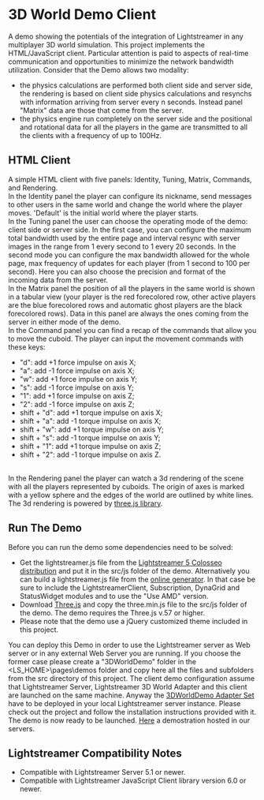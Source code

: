 
3D World Demo Client
============================

A demo showing the potentials of the integration of Lightstreamer in any multiplayer 3D world simulation. 
This project implements the HTML/JavaScript client. Particular attention is paid to aspects of real-time communication and opportunities to minimize the network bandwidth utilization. Consider that the Demo allows two modality:
- the physics calculations are performed both client side and server side, the rendering is based on client side physics calculations and resynchs with information arriving from server every n seconds. Instead panel "Matrix" data are those that come from the server.
- the physics engine run completely on the server side and the positional and rotational data for all the players in the game are transmitted to all the clients with a frequency of up to 100Hz.

HTML Client
-----------

A simple HTML client with five panels: Identity, Tuning, Matrix, Commands, and Rendering.<br>
In the Identity panel the player can configure its nickname, send messages to other users in the same world and change the world where the player moves. 'Default' is the initial world where the player starts.<br>
In the Tuning panel the user can choose the operating mode of the demo: client side or server side. In the first case, you can configure the maximum total bandwidth used by the entire page and interval resync with server images in the range from 1 every second to 1 every 20 seconds. In the second mode you can configure the max bandwidth allowed for the whole page, max frequency of updates for each player (from 1 second to 100 per second). Here you can also choose the precision and format of the incoming data from the server.<br>
In the Matrix panel the position of all the players in the same world is shown in a tabular view (your player is the red forecolored row, other active players are the blue forecolored rows and automatic ghost players are the black forecolored rows). Data in this panel are always the ones coming from the server in either mode of the demo.<br>
In the Command panel you can find a recap of the commands that allow you to move the cuboid. The player can input the movement commands with these keys:
- "d": add +1 force impulse on axis X; 
- "a": add -1 force impulse on axis X; 
- "w": add +1 force impulse on axis Y; 
- "s": add -1 force impulse on axis Y; 
- "1": add +1 force impulse on axis Z; 
- "2": add -1 force impulse on axis Z;
- shift + "d": add +1 torque impulse on axis X;
- shift + "a": add -1 torque impulse on axis X;
- shift + "w": add +1 torque impulse on axis Y;
- shift + "s": add -1 torque impulse on axis Y;
- shift + "1": add +1 torque impulse on axis Z;
- shift + "2": add -1 torque impulse on axis Z.

<br>In the Rendering panel the player can watch a 3d rendering of the scene with all the players represented by cuboids. The origin of axes is marked with a yellow sphere and the edges of the world are outlined by white lines.
The 3d rendering is powered by [three.js library](http://mrdoob.github.com/three.js/).


Run The Demo
------------

Before you can run the demo some dependencies need to be solved:

-  Get the lightstreamer.js file from the [Lightstreamer 5 Colosseo distribution](http://www.lightstreamer.com/download) 
   and put it in the src/js folder of the demo. Alternatively you can build a lightstreamer.js file from the 
   [online generator](http://www.lightstreamer.com/distros/Lightstreamer_Allegro-Presto-Vivace_5_0_Colosseo_20120803/Lightstreamer/DOCS-SDKs/sdk_client_javascript/tools/generator.html).
   In that case be sure to include the LightstreamerClient, Subscription, DynaGrid and StatusWidget modules and to use the "Use AMD" version.
-  Download [Three.js](http://github.com/mrdoob/three.js/zipball/master) and copy the three.min.js file to the src/js folder of the demo. The demo requires the Three.js v.57 or higher.
-  Please note that the demo use a jQuery customized theme included in this project.

You can deploy this Demo in order to use the Lightstreamer server as Web server or in any external Web Server you are running. 
If you choose the former case please create a "3DWorldDemo" folder in the <LS_HOME>\pages\demos folder and copy here all the files and subfolders from the src directory of this project. The client demo configuration assume that Lightstreamer Server, Lightstreamer 3D World Adapter and this client are launched on the same machine. 
Anyway the [3DWorldDemo Adapter Set](https://github.com/Weswit/Lightstreamer-example-3DWorld-adapter-java) have to be deployed in your local Lightstreamer server instance. Please check out the project and follow the installation instructions provided with it.
The demo is now ready to be launched. [Here](http://www.lightstreamer.com/demo/3DWorldDemo/) a demostration hosted in our servers.

Lightstreamer Compatibility Notes
---------------------------------

- Compatible with Lightstreamer Server 5.1 or newer.
- Compatible with Lightstreamer JavaScript Client library version 6.0 or newer.
